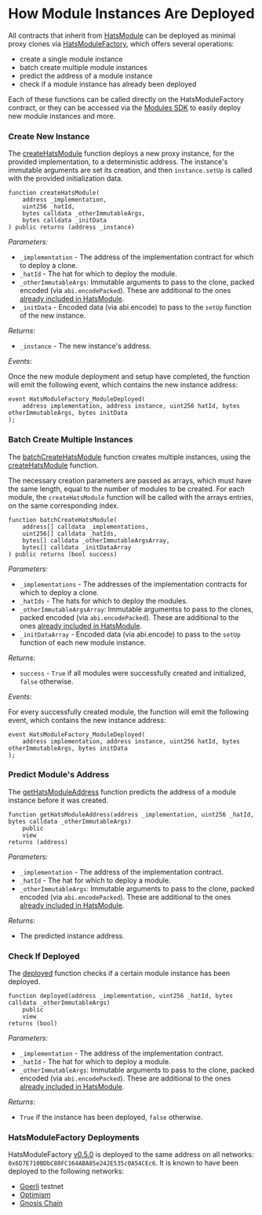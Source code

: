 # How Module Instances Are Deployed

All contracts that inherit from [HatsModule](https://github.com/Hats-Protocol/hats-module/blob/main/src/HatsModule.sol) can be deployed as minimal proxy clones via [HatsModuleFactory](https://github.com/Hats-Protocol/hats-module/blob/main/src/HatsModuleFactory.sol), which offers several operations:

* create a single module instance
* batch create multiple module instances
* predict the address of a module instance
* check if a module instance has already been deployed

Each of these functions can be called directly on the HatsModuleFactory contract, or they can be accessed via the [Modules SDK](../modules-sdk/) to easily deploy new module instances and more.

### Create New Instance

The [createHatsModule](https://github.com/Hats-Protocol/hats-module/blob/5a69da357e70cc2e3727d6ec02097711439ec32b/src/HatsModuleFactory.sol#L69) function deploys a new proxy instance, for the provided implementation, to a deterministic address. The instance's immutable arguments are set its creation, and then `instance.setUp` is called with the provided initialization data.

```solidity
function createHatsModule(
    address _implementation,
    uint256 _hatId,
    bytes calldata _otherImmutableArgs,
    bytes calldata _initData
) public returns (address _instance)
```

_Parameters:_

* `_implementation` - The address of the implementation contract for which to deploy a clone.
* `_hatId` - The hat for which to deploy the module.
* `_otherImmutableArgs`: Immutable arguments to pass to the clone, packed encoded (via `abi.encodePacked`). These are additional to the ones [already included in HatsModule](inside-a-hats-module/#immutable-arguments).
* `_initData` - Encoded data (via abi.encode) to pass to the `setUp` function of the new instance.

_Returns_:

* `_instance` - The new instance's address.

_Events_:

Once the new module deployment and setup have completed, the function will emit the following event, which contains the new instance address:

```solidity
event HatsModuleFactory_ModuleDeployed(
    address implementation, address instance, uint256 hatId, bytes otherImmutableArgs, bytes initData
);
```

### Batch Create Multiple Instances

The [batchCreateHatsModule](https://github.com/Hats-Protocol/hats-module/blob/5a69da357e70cc2e3727d6ec02097711439ec32b/src/HatsModuleFactory.sol#L106) function creates multiple instances, using the [createHatsModule](how-module-instances-are-deployed.md#create-new-instance) function.&#x20;

The necessary creation parameters are passed as arrays, which must have the same length, equal to the number of modules to be created. For each module, the `createHatsModule` function will be called with the arrays entries, on the same corresponding index.

```solidity
function batchCreateHatsModule(
    address[] calldata _implementations,
    uint256[] calldata _hatIds,
    bytes[] calldata _otherImmutableArgsArray,
    bytes[] calldata _initDataArray
) public returns (bool success)
```

_Parameters:_

* `_implementations` - The addresses of the implementation contracts for which to deploy a clone.
* `_hatIds` - The hats for which to deploy the modules.
* `_otherImmutableArgsArray`: Immutable argumentss to pass to the clones, packed encoded (via `abi.encodePacked`). These are additional to the ones [already included in HatsModule](inside-a-hats-module/#immutable-arguments).
* `_initDataArray` - Encoded data (via abi.encode) to pass to the `setUp` function of each new module instance.

_Returns_:

* `success` - `True` if all modules were successfully created and initialized, `false` otherwise.

_Events_:

For every successfully created module, the function will emit the following event, which contains the new instance address:

```solidity
event HatsModuleFactory_ModuleDeployed(
    address implementation, address instance, uint256 hatId, bytes otherImmutableArgs, bytes initData
);
```

### Predict Module's Address

The [getHatsModuleAddress](https://github.com/Hats-Protocol/hats-module/blob/5a69da357e70cc2e3727d6ec02097711439ec32b/src/HatsModuleFactory.sol#L136) function predicts the address of a module instance before it was created.

```solidity
function getHatsModuleAddress(address _implementation, uint256 _hatId, bytes calldata _otherImmutableArgs)
    public
    view
returns (address)
```

_Parameters:_

* `_implementation` - The address of the implementation contract.
* `_hatId` - The hat for which to deploy a module.
* `_otherImmutableArgs`: Immutable arguments to pass to the clone, packed encoded (via `abi.encodePacked`). These are additional to the ones [already included in HatsModule](inside-a-hats-module/#immutable-arguments).

_Returns_:

* The predicted instance address.&#x20;

### Check If Deployed

The [deployed](https://github.com/Hats-Protocol/hats-module/blob/5a69da357e70cc2e3727d6ec02097711439ec32b/src/HatsModuleFactory.sol#L154) function checks if a certain module instance has been deployed.

```solidity
function deployed(address _implementation, uint256 _hatId, bytes calldata _otherImmutableArgs)
    public
    view
returns (bool)
```

_Parameters:_

* `_implementation` - The address of the implementation contract.
* `_hatId` - The hat for which to deploy a module.
* `_otherImmutableArgs`: Immutable arguments to pass to the clone, packed encoded (via `abi.encodePacked`). These are additional to the ones [already included in HatsModule](inside-a-hats-module/#immutable-arguments).

_Returns_:

* `True` if the instance has been deployed, `false` otherwise.&#x20;

### HatsModuleFactory Deployments

HatsModuleFactory [v0.5.0](https://github.com/Hats-Protocol/hats-module/releases/tag/v0.5.0) is deployed to the same address on all networks: `0x6D7E710BDbC80FC164ABA85e242E535c0A54CEc6`. It is known to have been deployed to the following networks:

* [Goerli](https://goerli.etherscan.io/address/0x6D7E710BDbC80FC164ABA85e242E535c0A54CEc6) testnet
* [Optimism](https://optimistic.etherscan.io/address/0x6D7E710BDbC80FC164ABA85e242E535c0A54CEc6)
* [Gnosis Chain](https://gnosisscan.io/address/0x6D7E710BDbC80FC164ABA85e242E535c0A54CEc6)
